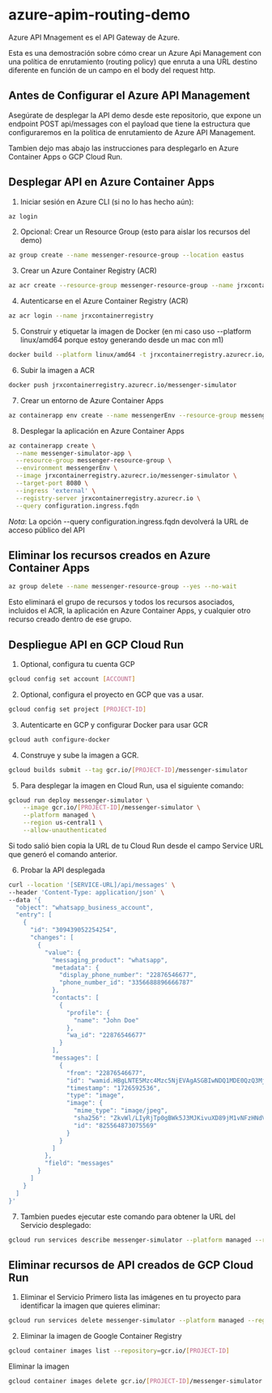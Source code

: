 # azure-apim-routing-demo

Azure API Mnagement es el API Gateway de Azure.

Esta es una demostración sobre cómo crear un Azure Api Management con una política de enrutamiento (routing policy) que enruta a una URL destino diferente en función de un campo en el body del request http.

## Antes de Configurar el Azure API Management

Asegúrate de desplegar la API demo desde este repositorio, que expone un endpoint POST api/messages con el payload que tiene la estructura que configuraremos en la política de enrutamiento de Azure API Management.

Tambien dejo mas abajo las instrucciones para desplegarlo en Azure Container Apps o GCP Cloud Run.

## Desplegar API en Azure Container Apps

1. Iniciar sesión en Azure CLI (si no lo has hecho aún):

```bash
az login
```

2. Opcional: Crear un Resource Group (esto para aislar los recursos del demo)

```bash
az group create --name messenger-resource-group --location eastus
```

3. Crear un Azure Container Registry (ACR)

```bash
az acr create --resource-group messenger-resource-group --name jrxcontainerregistry --sku Basic --admin-enabled true
```

4. Autenticarse en el Azure Container Registry (ACR)

```bash
az acr login --name jrxcontainerregistry
```

5. Construir y etiquetar la imagen de Docker (en mi caso uso --platform linux/amd64 porque estoy generando desde un mac con m1)

```bash
docker build --platform linux/amd64 -t jrxcontainerregistry.azurecr.io/messenger-simulator .
```

6. Subir la imagen a ACR

```bash
docker push jrxcontainerregistry.azurecr.io/messenger-simulator
```

7. Crear un entorno de Azure Container Apps

```bash
az containerapp env create --name messengerEnv --resource-group messenger-resource-group --location eastus
```

8. Desplegar la aplicación en Azure Container Apps

```bash
az containerapp create \
  --name messenger-simulator-app \
  --resource-group messenger-resource-group \
  --environment messengerEnv \
  --image jrxcontainerregistry.azurecr.io/messenger-simulator \
  --target-port 8080 \
  --ingress 'external' \
  --registry-server jrxcontainerregistry.azurecr.io \
  --query configuration.ingress.fqdn
  ```

*Nota*: La opción --query configuration.ingress.fqdn devolverá la URL de acceso público del API

## Eliminar los recursos creados en Azure Container Apps

```bash
az group delete --name messenger-resource-group --yes --no-wait
```

Esto eliminará el grupo de recursos y todos los recursos asociados, incluidos el ACR, la aplicación en Azure Container Apps, y cualquier otro recurso creado dentro de ese grupo.

## Despliegue API en GCP Cloud Run

1. Optional, configura tu cuenta GCP

```bash
gcloud config set account [ACCOUNT]
```

2. Optional, configura el proyecto en GCP que vas a usar.

```bash
gcloud config set project [PROJECT-ID]
```

3. Autenticarte en GCP y configurar Docker para usar GCR

```bash
gcloud auth configure-docker
```

4. Construye y sube la imagen a GCR.

```bash
gcloud builds submit --tag gcr.io/[PROJECT-ID]/messenger-simulator
```

5. Para desplegar la imagen en Cloud Run, usa el siguiente comando:

```bash
gcloud run deploy messenger-simulator \
    --image gcr.io/[PROJECT-ID]/messenger-simulator \
    --platform managed \
    --region us-central1 \
    --allow-unauthenticated
```

Si todo salió bien copia la URL de tu Cloud Run desde el campo Service URL que generó el comando anterior.

6. Probar la API desplegada

```bash
curl --location '[SERVICE-URL]/api/messages' \
--header 'Content-Type: application/json' \
--data '{
  "object": "whatsapp_business_account",
  "entry": [
    {
      "id": "309439052254254",
      "changes": [
        {
          "value": {
            "messaging_product": "whatsapp",
            "metadata": {
              "display_phone_number": "22876546677",
              "phone_number_id": "3356688896666787"
            },
            "contacts": [
              {
                "profile": {
                  "name": "John Doe"
                },
                "wa_id": "22876546677"
              }
            ],
            "messages": [
              {
                "from": "22876546677",
                "id": "wamid.HBgLNTE5Mzc4Mzc5NjEVAgASGBIwNDQ1MDE0QzQ3MjZGREFFQzcA",
                "timestamp": "1726592536",
                "type": "image",
                "image": {
                  "mime_type": "image/jpeg",
                  "sha256": "ZkvWl/LIyRjTp0gBWk5J3MJKivuXD89jM1vNFzHNdVw=",
                  "id": "825564873075569"
                }
              }
            ]
          },
          "field": "messages"
        }
      ]
    }
  ]
}'
```

7. Tambien puedes ejecutar este comando para obtener la URL del Servicio desplegado:

```bash
gcloud run services describe messenger-simulator --platform managed --region us-central1 --format 'value(status.url)'

```

## Eliminar recursos de API creados de GCP Cloud Run

1. Eliminar el Servicio
    Primero lista las imágenes en tu proyecto para identificar la imagen que quieres eliminar:

```bash
gcloud run services delete messenger-simulator --platform managed --region us-central1
```

2. Eliminar la imagen de Google Container Registry

```bash
gcloud container images list --repository=gcr.io/[PROJECT-ID]
```

Eliminar la imagen

```bash
gcloud container images delete gcr.io/[PROJECT-ID]/messenger-simulator --force-delete-tags
```
